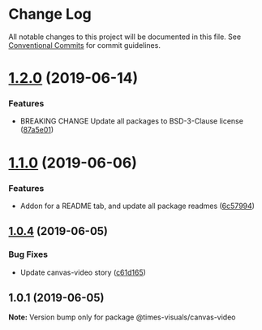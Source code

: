 # Change Log

All notable changes to this project will be documented in this file.
See [Conventional Commits](https://conventionalcommits.org) for commit guidelines.

# [1.2.0](https://github.com/times/times-visuals/compare/@times-visuals/canvas-video@1.1.0...@times-visuals/canvas-video@1.2.0) (2019-06-14)


### Features

* BREAKING CHANGE Update all packages to BSD-3-Clause license ([87a5e01](https://github.com/times/times-visuals/commit/87a5e01))





# [1.1.0](https://github.com/times/times-visuals/compare/@times-visuals/canvas-video@1.0.4...@times-visuals/canvas-video@1.1.0) (2019-06-06)


### Features

* Addon for a README tab, and update all package readmes ([6c57994](https://github.com/times/times-visuals/commit/6c57994))





## [1.0.4](https://github.com/times/times-visuals/compare/@times-visuals/canvas-video@1.0.3...@times-visuals/canvas-video@1.0.4) (2019-06-05)


### Bug Fixes

* Update canvas-video story ([c61d165](https://github.com/times/times-visuals/commit/c61d165))





## 1.0.1 (2019-06-05)

**Note:** Version bump only for package @times-visuals/canvas-video

